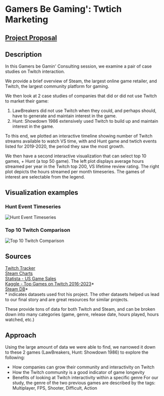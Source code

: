 # Gamers Be Gaming': Twtich Marketing

## [Project Proposal](https://docs.google.com/document/d/1Jw2xJ-hdylPN_xQOLGgnnI2S3JybaXel6lJ4SFmZMuU/edit)

## Description
In this Gamers be Gamin' Consulting session, we examine a pair of case studies on Twitch interaction.

We provide a brief overview of Steam, the largest online game retailer, and Twitch, the largest community platform for gaming.

We then look at 2 case studies of companies that did or did not use Twitch to market their game: 
1. LawBreakers did not use Twitch when they could, and perhaps should, have to generate and maintain interest in the game.
2. Hunt: Showdown 1986 extensively used Twitch to build up and maintain interest in the game.

To this end, we plotted an interactive timeline showing number of Twitch streams available to watch VS time, with and Hunt game and twtich events listed for 2019-2020, the period they saw the most growth.

We then have a second interactive visualization that can select top 10 games, + Hunt (a top 50 game). The left plot displays average hours streamed per year in the Twitch top 200, VS lifetime review rating. The right plot depicts the hours streamed per month timeseries. The games of interest are selectable from the legend.

## Visualization examples
### Hunt Event Timeseries
![Hunt Event Timeseries](https://github.com/rponticelli0/Project_3_Group_7/blob/main/images/Hunt_steam_analysis_example.png?raw=true)

### Top 10 Twitch Comparison
![Top 10 Twitch Comparison](https://github.com/rponticelli0/Project_3_Group_7/blob/main/images/top_10_interactive_example.png?raw=true)

## Sources
[Twitch Tracker](https://twitchtracker.com/)  
[Steam Charts](https://steamcharts.com/)   
[Statista - US Game Sales](https://www.statista.com/statistics/201073/revenue-of-the-us-video-game-industry-by-segment/)  
[Kaggle - Top Games on Twitch 2016-2023](https://www.kaggle.com/datasets/rankirsh/evolution-of-top-games-on-twitch)*  
[Steam DB](https://steamdb.info/app/350280/)*  
\* indicates datasets used frot his project. The other datasets helped us lead to our final story and are great resources for similar projects.

These provide tons of data for both Twitch and Steam, and can be broken down into many categories (game, genre, release date, hours played, hours watched, etc.)

## Approach
Using the large amount of data we were able to find, we narrowed it down to these 2 games (LawBreakers, Hunt: Showdown 1986) to explore the following:
- How companies can grow their community and interactivity on Twitch 
- How the Twitch community is a good indicator of game longevity
- Benefits of looking at Twitch interactivity within a specific genre
For our study, the genre of the two previous games are described by the tags:  
Multiplayer, FPS, Shooter, Difficult, Action
